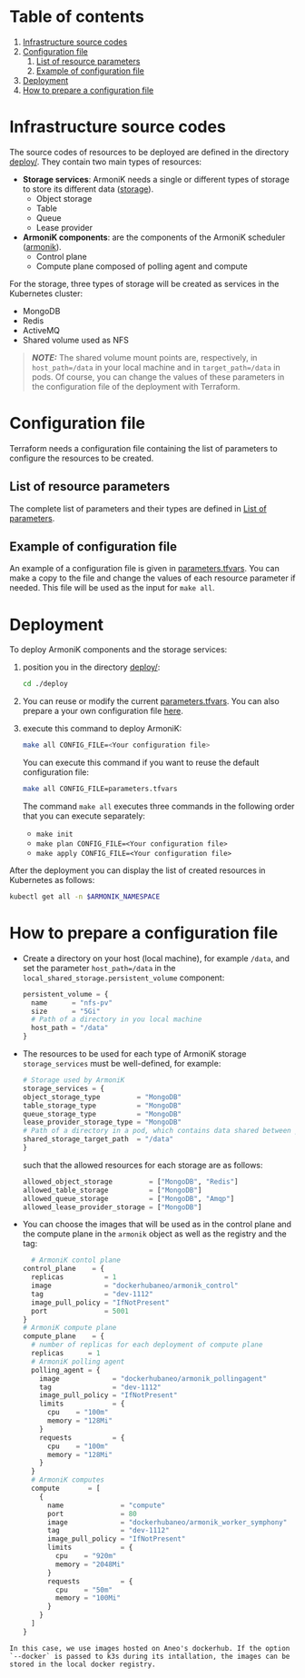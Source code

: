 # Table of contents

1. [Infrastructure source codes](#infrastructure-source-codes)
2. [Configuration file](#configuration-file)
    1. [List of resource parameters](#list-of-resource-parameters)
    2. [Example of configuration file](#example-of-configuration-file)
3. [Deployment](#deployment)
4. [How to prepare a configuration file](#how-to-prepare-a-configuration-file)

# Infrastructure source codes <a name="nfrastructure-source-codes"></a>

The source codes of resources to be deployed are defined in the directory [deploy/](../deploy). They contain two main
types of resources:

* **Storage services**: ArmoniK needs a single or different types of storage to store its different
  data ([storage](../deploy/modules/storage)).
    * Object storage
    * Table
    * Queue
    * Lease provider
* **ArmoniK components**: are the components of the ArmoniK scheduler ([armonik](../deploy/modules/armonik)).
    * Control plane
    * Compute plane composed of polling agent and compute

For the storage, three types of storage will be created as services in the Kubernetes cluster:

* MongoDB
* Redis
* ActiveMQ
* Shared volume used as NFS

> **_NOTE:_**  The shared volume mount points are, respectively, in `host_path=/data` in your local machine and in
`target_path=/data` in pods. Of course, you can change the values of these parameters in the configuration file of the deployment with Terraform.

# Configuration file <a name="configuration-file"></a>

Terraform needs a configuration file containing the list of parameters to configure the resources to be created.

## List of resource parameters <a name="list-of-resource-parameters"></a>

The complete list of parameters and their types are defined in [List of parameters](../docs/README.configuration.md).

## Example of configuration file <a name="example-of-configuration-file"></a>

An example of a configuration file is given in [parameters.tfvars](../deploy/parameters.tfvars). You can make a copy to
the file and change the values of each resource parameter if needed. This file will be used as the input for `make all`.

# Deployment <a name="deployment"></a>

To deploy ArmoniK components and the storage services:

1. position you in the directory [deploy/](../deploy):

    ```bash
    cd ./deploy
    ```

2. You can reuse or modify the current [parameters.tfvars](../deploy/parameters.tfvars).
   You can also prepare a your own configuration file [here](#how-to-prepare-a-configuration-file). 


3. execute this command to deploy ArmoniK:

    ```bash
    make all CONFIG_FILE=<Your configuration file> 
    ```
    You can execute this command if you want to reuse the default configuration file:

    ```bash
    make all CONFIG_FILE=parameters.tfvars 
    ```
    The command `make all` executes three commands in the following order that you can execute separately:

   * `make init`
   * `make plan CONFIG_FILE=<Your configuration file>`
   * `make apply CONFIG_FILE=<Your configuration file>`

After the deployment you can display the list of created resources in Kubernetes as follows:

```bash
kubectl get all -n $ARMONIK_NAMESPACE
```

# How to prepare a configuration file <a name="how-to-prepare-a-configuration-file"></a>

  * Create a directory on your host (local machine), for example `/data`, and set the parameter `host_path=/data` in
    the `local_shared_storage.persistent_volume` component:

      ```terraform
      persistent_volume = {
        name      = "nfs-pv"
        size      = "5Gi"
        # Path of a directory in you local machine
        host_path = "/data"
      }
      ```

  * The resources to be used for each type of ArmoniK storage `storage_services` must be well-defined, for example:

      ```terraform
      # Storage used by ArmoniK
      storage_services = {
      object_storage_type         = "MongoDB"
      table_storage_type          = "MongoDB"
      queue_storage_type          = "MongoDB"
      lease_provider_storage_type = "MongoDB"
      # Path of a directory in a pod, which contains data shared between pods and your local machine
      shared_storage_target_path  = "/data"
      }
      ```

      such that the allowed resources for each storage are as follows:

      ```terraform
      allowed_object_storage         = ["MongoDB", "Redis"]
      allowed_table_storage          = ["MongoDB"]
      allowed_queue_storage          = ["MongoDB", "Amqp"]
      allowed_lease_provider_storage = ["MongoDB"]
      ```
  * You can choose the images that will be used as in the control plane and the compute plane in the `armonik` object as well as the registry and the tag:

    ```terraform
      # ArmoniK contol plane
    control_plane    = {
      replicas          = 1
      image             = "dockerhubaneo/armonik_control"
      tag               = "dev-1112"
      image_pull_policy = "IfNotPresent"
      port              = 5001
    }
    # ArmoniK compute plane
    compute_plane    = {
      # number of replicas for each deployment of compute plane
      replicas      = 1
      # ArmoniK polling agent
      polling_agent = {
        image             = "dockerhubaneo/armonik_pollingagent"
        tag               = "dev-1112"
        image_pull_policy = "IfNotPresent"
        limits            = {
          cpu    = "100m"
          memory = "128Mi"
        }
        requests          = {
          cpu    = "100m"
          memory = "128Mi"
        }
      }
      # ArmoniK computes
      compute       = [
        {
          name              = "compute"
          port              = 80
          image             = "dockerhubaneo/armonik_worker_symphony"
          tag               = "dev-1112"
          image_pull_policy = "IfNotPresent"
          limits            = {
            cpu    = "920m"
            memory = "2048Mi"
          }
          requests          = {
            cpu    = "50m"
            memory = "100Mi"
          }
        }
      ]
    }
  ```
  In this case, we use images hosted on Aneo's dockerhub. If the option `--docker` is passed to k3s during its intallation, the images can be stored in the local docker registry.